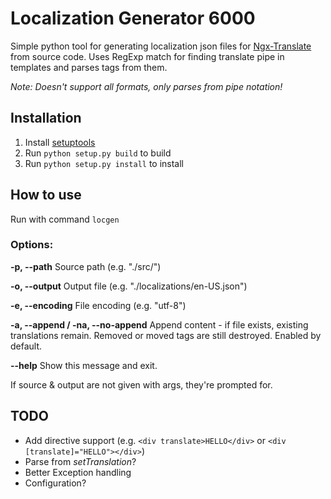 # Localization Generator 6000
Simple python tool for generating localization json files for [Ngx-Translate](https://github.com/ngx-translate/core) from source code.
Uses RegExp match for finding translate pipe in templates and parses tags from them.

_Note: Doesn't support all formats, only parses from pipe notation!_

## Installation
1. Install [setuptools](https://pypi.python.org/pypi/setuptools)
2. Run ```python setup.py build``` to build
3. Run ```python setup.py install``` to install

## How to use
Run with command ```locgen```

### Options:
__-p, --path__
Source path (e.g. "./src/")

__-o, --output__
Output file (e.g. "./localizations/en-US.json")

__-e, --encoding__
File encoding (e.g. "utf-8")

__-a, --append / -na, --no-append__
Append content - if file exists, existing translations remain. Removed or moved tags are still destroyed. Enabled by default.

__--help__
Show this message and exit.

If source & output are not given with args, they're prompted for.

## TODO
* Add directive support (e.g. ```<div translate>HELLO</div>``` or ```<div [translate]="HELLO"></div>```)
* Parse from _setTranslation_?
* Better Exception handling
* Configuration?

